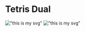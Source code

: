 # Tetris Dual

!["this is my svg"]("assets/TetrisDualSketch.svg")
!["this is my svg"]("assets/TetrisDualSketch.svg")

